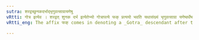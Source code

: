 ```yaml
---
sutra: शरद्वच्छुनकदर्भाद्भृगुवत्साग्रायणेषु
vRtti: गोत्र इत्येव । शरद्वत् शुनक दर्भ इत्येतेभ्यो गोत्रापत्ये फक् प्रत्ययो भवति यथासंख्यं भृगुवत्साग्रा यणेष्वर्थेष्वपत्यविशेषेषु ॥
vRtti_eng: The affix फक् comes in denoting a _Gotra_ descendant after the words '_saradvat_', '_sunaka_', and '_darbha_', when they denote the descendants of _Bhrigu_, _Vatsa_ and _Agrayana_ respectively.

---
```

